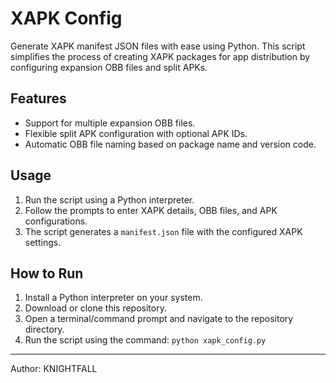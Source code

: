 # XAPK Config

Generate XAPK manifest JSON files with ease using Python. This script simplifies the process of creating XAPK packages for app distribution by configuring expansion OBB files and split APKs.

## Features

- Support for multiple expansion OBB files.
- Flexible split APK configuration with optional APK IDs.
- Automatic OBB file naming based on package name and version code.

## Usage

1. Run the script using a Python interpreter.
2. Follow the prompts to enter XAPK details, OBB files, and APK configurations.
3. The script generates a `manifest.json` file with the configured XAPK settings.

## How to Run

1. Install a Python interpreter on your system.
2. Download or clone this repository.
3. Open a terminal/command prompt and navigate to the repository directory.
4. Run the script using the command: `python xapk_config.py`

---

Author: KNIGHTFALL
